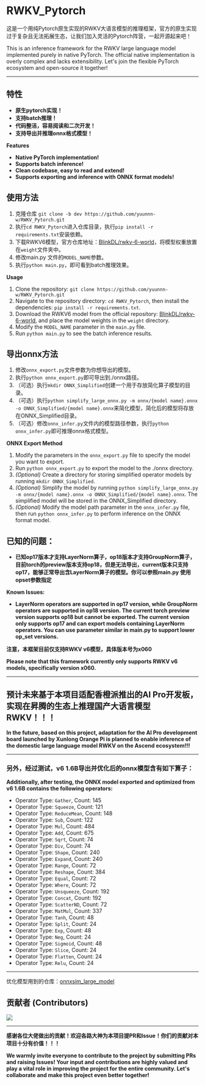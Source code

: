 # RWKV_Pytorch

这是一个用纯Pytorch原生实现的RWKV大语言模型的推理框架，官方的原生实现过于复杂且无法拓展生态，让我们加入灵活的Pytorch阵营，一起开源起来吧！

This is an inference framework for the RWKV large language model implemented purely in native PyTorch. The official native implementation is overly complex and lacks extensibility. Let's join the flexible PyTorch ecosystem and open-source it together!

****

## 特性
- **原生pytorch实现！**
- **支持batch推理！**
- **代码整洁，容易阅读和二次开发！**
- **支持导出并推理onnx格式模型！**

**Features**
- **Native PyTorch implementation!**
- **Supports batch inference!**
- **Clean codebase, easy to read and extend!**
- **Supports exporting and inference with ONNX format models!**


## 使用方法
1. 克隆仓库 `git clone -b dev https://github.com/yuunnn-w/RWKV_Pytorch.git`
2. 执行`cd RWKV_Pytorch`进入仓库目录，执行`pip install -r requirements.txt`安装依赖。
3. 下载RWKV6模型，官方仓库地址：[BlinkDL/rwkv-6-world](https://huggingface.co/BlinkDL/rwkv-6-world/tree/main)，将模型权重放置在`weight`文件夹中。
4. 修改main.py 文件的`MODEL_NAME`参数。
5. 执行`python main.py`，即可看到batch推理效果。

**Usage**
1. Clone the repository: `git clone https://github.com/yuunnn-w/RWKV_Pytorch.git`
2. Navigate to the repository directory: `cd RWKV_Pytorch`, then install the dependencies: `pip install -r requirements.txt`.
3. Download the RWKV6 model from the official repository: [BlinkDL/rwkv-6-world](https://huggingface.co/BlinkDL/rwkv-6-world/tree/main), and place the model weights in the `weight` directory.
4. Modify the `MODEL_NAME` parameter in the `main.py` file.
5. Run `python main.py` to see the batch inference results.


## 导出onnx方法
1. 修改`onnx_export.py`文件参数为你想导出的模型。
2. 执行`python onnx_export.py`即可导出到./onnx路径。
3. （可选）执行`mkdir ONNX_Simplified`创建一个用于存放简化算子模型的目录。
4. （可选）执行`python simplify_large_onnx.py -m onnx/{model name}.onnx -o ONNX_Simplified/{model name}.onnx`来简化模型，简化后的模型将存放在ONNX_Simplified目录。
5. （可选）修改`onnx_infer.py`文件内的模型路径参数，执行`python onnx_infer.py`即可推理onnx格式模型。

**ONNX Export Method**
1. Modify the parameters in the `onnx_export.py` file to specify the model you want to export.
2. Run `python onnx_export.py` to export the model to the ./onnx directory.
3. *(Optional)* Create a directory for storing simplified operator models by running `mkdir ONNX_Simplified`.
4. *(Optional)* Simplify the model by running `python simplify_large_onnx.py -m onnx/{model name}.onnx -o ONNX_Simplified/{model name}.onnx`. The simplified model will be stored in the ONNX_Simplified directory.
5. *(Optional)* Modify the model path parameter in the `onnx_infer.py` file, then run `python onnx_infer.py` to perform inference on the ONNX format model.


## 已知的问题：
- **已知op17版本才支持LayerNorm算子，op18版本才支持GroupNorm算子，目前torch的preview版本支持op18，但是无法导出，current版本只支持op17，能够正常导出含LayerNorm算子的模型。你可以参照main.py 使用opset参数指定**

**Known Issues:** 
- **LayerNorm operators are supported in op17 version, while GroupNorm operators are supported in op18 version. The current torch preview version supports op18 but cannot be exported. The current version only supports op17 and can export models containing LayerNorm operators. You can use parameter similar in main.py to support lower op_set versions.**


**注意，本框架目前仅支持RWKV v6模型，具体版本号为x060**

**Please note that this framework currently only supports RWKV v6 models, specifically version x060.**

****
## 预计未来基于本项目适配香橙派推出的AI Pro开发板，实现在昇腾的生态上推理国产大语言模型RWKV！！！

**In the future, based on this project, adaptation for the AI Pro development board launched by Xunlong Orange Pi is planned to enable inference of the domestic large language model RWKV on the Ascend ecosystem!!!**
****

### 另外，经过测试，v6 1.6B导出并优化后的onnx模型含有如下算子：

**Additionally, after testing, the ONNX model exported and optimized from v6 1.6B contains the following operators:**

- Operator Type: `Gather`, Count: 145
- Operator Type: `Squeeze`, Count: 121
- Operator Type: `ReduceMean`, Count: 148
- Operator Type: `Sub`, Count: 122
- Operator Type: `Mul`, Count: 484
- Operator Type: `Add`, Count: 675
- Operator Type: `Sqrt`, Count: 74
- Operator Type: `Div`, Count: 74
- Operator Type: `Shape`, Count: 240
- Operator Type: `Expand`, Count: 240
- Operator Type: `Range`, Count: 72
- Operator Type: `Reshape`, Count: 384
- Operator Type: `Equal`, Count: 72
- Operator Type: `Where`, Count: 72
- Operator Type: `Unsqueeze`, Count: 192
- Operator Type: `Concat`, Count: 192
- Operator Type: `ScatterND`, Count: 72
- Operator Type: `MatMul`, Count: 337
- Operator Type: `Tanh`, Count: 48
- Operator Type: `Split`, Count: 24
- Operator Type: `Exp`, Count: 48
- Operator Type: `Neg`, Count: 24
- Operator Type: `Sigmoid`, Count: 48
- Operator Type: `Slice`, Count: 24
- Operator Type: `Flatten`, Count: 24
- Operator Type: `Relu`, Count: 24

****

优化模型用到的仓库：[onnxsim_large_model](https://github.com/luchangli03/onnxsim_large_model.git)

## 贡献者 (Contributors)

<a href="https://github.com/yuunnn-w/RWKV_Pytorch/graphs/contributors">
  <img src="https://contrib.rocks/image?repo=yuunnn-w/RWKV_Pytorch" />
</a>

****

**感谢各位大佬做出的贡献！欢迎各路大神为本项目提PR和Issue！你们的贡献对本项目十分有价值！！！**

**We warmly invite everyone to contribute to the project by submitting PRs and raising Issues! Your input and contributions are highly valued and play a vital role in improving the project for the entire community. Let's collaborate and make this project even better together!**


